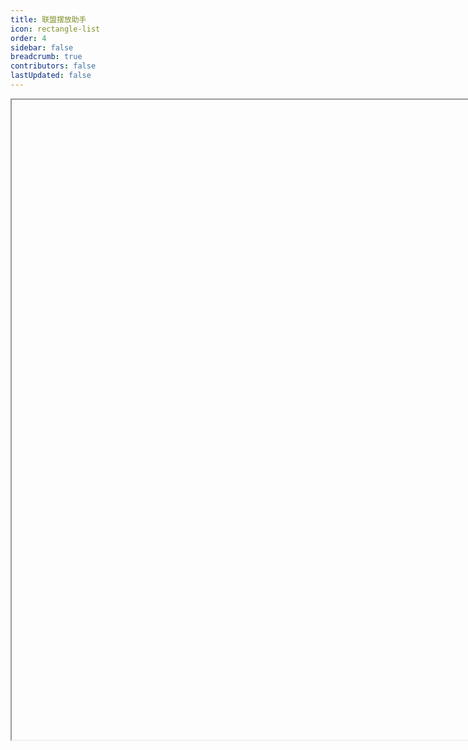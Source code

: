 ```yaml
---
title: 联盟摆放助手
icon: rectangle-list
order: 4
sidebar: false
breadcrumb: true
contributors: false
lastUpdated: false
---
```


<iframe
  v-show="loaded"
  ref="iframeRef"
  :src="legionUrl"
  height="1024px"
width="1445px"
  class="iframe"
/>

<script setup lang="ts">
import { onMounted, ref } from "vue";

const legionUrl = import.meta.env.VITE_LEGION_URL;
const iframeRef = ref();
const loaded = ref(false);

onMounted(() => {
  iframeRef.value.onload = () => {
    loaded.value = true;
  };
});
</script>

<style scoped>
.iframe {
  margin: 0;
  border: none;
}
</style>